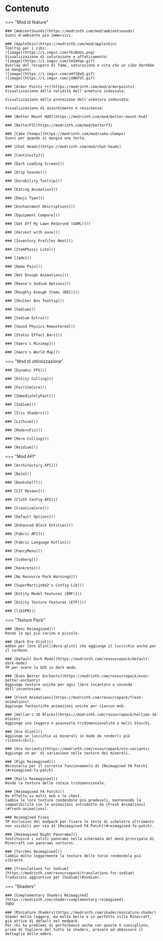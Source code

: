 # Contenuto

=== "Mod di feature"

    ### [AmbientSounds](https://modrinth.com/mod/ambientsounds)
    Suoni d'ambiente più immersivi.

    ### [AppleSkin](https://modrinth.com/mod/appleskin)
    Tooltip per i cibi:  
    ![image](https://i.imgur.com/YksBaUx.png)  
    Visualizzazione di saturazione e affaticamento:  
    ![image](https://i.imgur.com/tmImVqo.gif)  
    Overlay del recupero di fame, saturazione e vita che un cibo darebbe se mangiato:  
    ![image](https://i.imgur.com/aHf1QxQ.gif)
    ![image](https://i.imgur.com/jUOKFUl.gif)

    ### [Armor Points ++](https://modrinth.com/mod/armorpoints)
    Visualizzazione della solidità dell'armatura indossata:   

    Visualizzazione della protezione dell'armatura indossata:  

    Visualizzazione di assorbimento e resistenza:  

    ### [Better Mount HUD](https://modrinth.com/mod/better-mount-hud)

    ### [BetterF3](https://modrinth.com/mod/betterf3)

    ### [Cake Chomps](https://modrinth.com/mod/cake-chomps)
    Suoni per quando si mangia una torta.

    ### [Chat Heads](https://modrinth.com/mod/chat-heads)

    ### [Continuity]()

    ### [Dark Loading Screen]()

    ### [Drip Sounds]()

    ### [Durability Tooltip]()

    ### [Eating Animation]()

    ### [Emoji Type]()

    ### [Enchantment Descriptions]()

    ### [Equipment Compare]()

    ### [Get Off My Lawn ReServed (GOML)]()

    ### [Harvest with ease]()

    ### [Inventory Profiles Next]()

    ### [ItemPhysic Lite]()

    ### [Jade]()

    ### [Name Pain]()

    ### [Not Enough Animations]()

    ### [Reese's Sodium Options]()

    ### [Roughly Enough Items (REI)]()

    ### [Shulker Box Tooltip]()

    ### [Sodium]()

    ### [Sodium Extra]()

    ### [Sound Physics Remastered]()

    ### [Status Effect Bars]()

    ### [Xaero's Minimap]()

    ### [Xaero's World Map]()

=== "Mod di ottimizzazione"

    ### [Dynamic FPS]()

    ### [Entity Culling]()

    ### [FerriteCore]()

    ### [ImmediatelyFast]()

    ### [Indium]()

    ### [Iris Shaders]()

    ### [Lithium]()

    ### [ModernFix]()

    ### [More Culling]()

    ### [Nvidium]()

=== "Mod API"

    ### [Architectury API]()

    ### [Balm]()

    ### [Bookshelf]()

    ### [CIT Resewn]()

    ### [Cloth Config API]()

    ### [CreativeCore]()

    ### [Default Options]()

    ### [Enhanced Block Entities]()

    ### [Fabric API]()

    ### [Fabric Language Kotlin]()

    ### [FancyMenu]()

    ### [Iceberg]()

    ### [Konkrete]()

    ### [No Resource Pack Warnings]()

    ### [SuperMartijn642's Config Lib]()

    ### [Entity Model Features (EMF)]()

    ### [Entity Texture Features (ETF)]()

    ### [libIPN]()

=== "Texture Pack"

    ### [Bees Reimagined]()
    Rende le api più carine e piccole.

    ### [Dark Ore Glint]()
    Addon per [Ore Glint](#ore-glint) che aggiunge il luccichio anche per il carbone.

    ### [Default Dark Mode](https://modrinth.com/resourcepack/default-dark-mode)
    TP per avere la GUI in dark mode.

    ### [Even Better Enchants](https://modrinth.com/resourcepack/even-better-enchants)
    Aggiunge texture uniche per ogni libro incantato a seconda dell'incantesimo.

    ### [Fresh Animations](https://modrinth.com/resourcepack/fresh-animations)
    Aggiunge fantastiche animazioni uniche per ciascun mob.

    ### [Hellim's 3D Blocks](https://modrinth.com/resourcepack/hellims-3d-blocks)
    Aggiunge una leggera e piacevole tridimensionalità a molti blocchi.

    ### [Ore Glint]()
    Aggiunge un luccichio ai minerali in modo da renderli più riconoscibili.

    ### [Ore Variants](https://modrinth.com/resourcepack/ore-variants)
    Aggiunge un po' di variazione nelle texture dei minerali.

    ### [Pigs Reimagined]()
    Necessaria per il corretto funzionamento di [Reimagined FA Patch](#reimagined-fa-patch).

    ### [Rails Reimagined]()
    Rende la texture delle rotaie tridimensionale.

    ### [Reimagined FA Patch]()
    Ha effetto su molti mob e le chest.  
    Cambia le loro texture rendendole più gradevoli, mantenendo la compatibilità con le animazioni introdotte da [Fresh Animations](#fresh-animations).

    ### Reimagined Fixes
    TP esclusivo del modpack per fixare le teste di scheletro altrimenti non visibili per via di [Reimagined FA Patch](#reimagined-fa-patch).

    ### [Reimagined Night Panorama]()
    Sostituisce i soliti panorami nella schermata del menù principale di Minecraft con panorami notturni.

    ### [Torches Reimagined]()
    Cambia molto leggermente la texture delle torce rendendola più vibrante.

    ### [Translations for Sodium](https://modrinth.com/resourcepack/translations-for-sodium)
    Traduzioni aggiuntive per [Sodium](#sodium).

=== "Shaders"

    ### [Complementary Shaders Reimagined](https://modrinth.com/shader/complementary-reimagined)
    TODO

    ### [Miniature Shaders](https://modrinth.com/shader/miniature-shader)
    Shader molto leggere, ma molto belle e in perfetto stile Minecraft, già attive di default nel modpack.  
    Per chi ha problemi di performance anche con queste è consigliato, prima di togliere del tutto le shaders, provare ad abbassare il dettaglio delle ombre.  